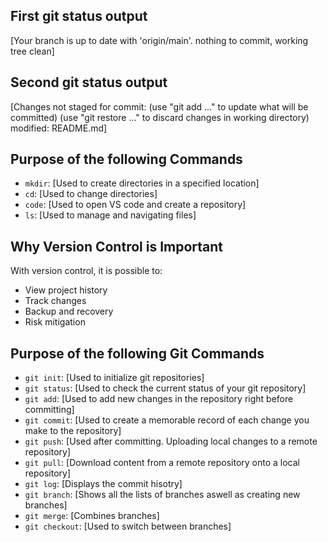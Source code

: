 ## First git status output
[Your branch is up to date with 'origin/main'.
nothing to commit, working tree clean]

## Second git status output

[Changes not staged for commit:
  (use "git add <file>..." to update what will be committed)
  (use "git restore <file>..." to discard changes in working directory)
        modified:   README.md]


## Purpose of the following Commands

- `mkdir`: [Used to create directories in a specified location]
- `cd`: [Used to change directories]
- `code`: [Used to open VS code and create a repository]
- `ls`: [Used to manage and navigating files]

## Why Version Control is Important

With version control, it is possible to:

- View project history
- Track changes
- Backup and recovery
- Risk mitigation

## Purpose of the following Git Commands

- `git init`: [Used to initialize git repositories]
- `git status`: [Used to check the current status of your git repository]
- `git add`: [Used to add new changes in the repository right before committing]
- `git commit`: [Used to create a memorable record of each change you make to the repository]
- `git push`: [Used after committing. Uploading local changes to a remote repository]
- `git pull`: [Download content from a remote repository onto a local repository]
- `git log`: [Displays the commit hisotry]
- `git branch`: [Shows all the lists of branches aswell as creating new branches]
- `git merge`: [Combines branches]
- `git checkout`: [Used to switch between branches]